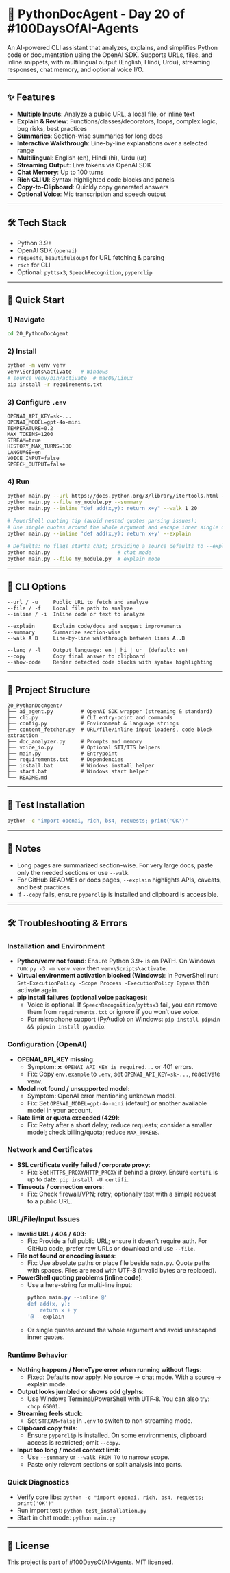# 🤖 PythonDocAgent - Day 20 of #100DaysOfAI-Agents

An AI-powered CLI assistant that analyzes, explains, and simplifies Python code or documentation using the OpenAI SDK. Supports URLs, files, and inline snippets, with multilingual output (English, Hindi, Urdu), streaming responses, chat memory, and optional voice I/O.

---

## ✨ Features

- **Multiple Inputs**: Analyze a public URL, a local file, or inline text
- **Explain & Review**: Functions/classes/decorators, loops, complex logic, bug risks, best practices
- **Summaries**: Section-wise summaries for long docs
- **Interactive Walkthrough**: Line-by-line explanations over a selected range
- **Multilingual**: English (en), Hindi (hi), Urdu (ur)
- **Streaming Output**: Live tokens via OpenAI SDK
- **Chat Memory**: Up to 100 turns
- **Rich CLI UI**: Syntax-highlighted code blocks and panels
- **Copy-to-Clipboard**: Quickly copy generated answers
- **Optional Voice**: Mic transcription and speech output

---

## 🛠️ Tech Stack

- Python 3.9+
- OpenAI SDK (`openai`)
- `requests`, `beautifulsoup4` for URL fetching & parsing
- `rich` for CLI
- Optional: `pyttsx3`, `SpeechRecognition`, `pyperclip`

---

## 🚀 Quick Start

### 1) Navigate
```bash
cd 20_PythonDocAgent
```

### 2) Install
```bash
python -m venv venv
venv\Scripts\activate   # Windows
# source venv/bin/activate  # macOS/Linux
pip install -r requirements.txt
```

### 3) Configure `.env`
```env
OPENAI_API_KEY=sk-...
OPENAI_MODEL=gpt-4o-mini
TEMPERATURE=0.2
MAX_TOKENS=1200
STREAM=true
HISTORY_MAX_TURNS=100
LANGUAGE=en
VOICE_INPUT=false
SPEECH_OUTPUT=false
```

### 4) Run
```bash
python main.py --url https://docs.python.org/3/library/itertools.html --explain
python main.py --file my_module.py --summary
python main.py --inline "def add(x,y): return x+y" --walk 1 20

# PowerShell quoting tip (avoid nested quotes parsing issues):
# Use single quotes around the whole argument and escape inner single quotes if needed
python main.py --inline 'def add(x,y): return x+y' --explain

# Defaults: no flags starts chat; providing a source defaults to --explain
python main.py                      # chat mode
python main.py --file my_module.py  # explain mode
```

---

## 📖 CLI Options

```text
--url / -u     Public URL to fetch and analyze
--file / -f    Local file path to analyze
--inline / -i  Inline code or text to analyze

--explain      Explain code/docs and suggest improvements
--summary      Summarize section-wise
--walk A B     Line-by-line walkthrough between lines A..B

--lang / -l    Output language: en | hi | ur  (default: en)
--copy         Copy final answer to clipboard
--show-code    Render detected code blocks with syntax highlighting
```

---

## 📁 Project Structure

```text
20_PythonDocAgent/
├── ai_agent.py         # OpenAI SDK wrapper (streaming & standard)
├── cli.py              # CLI entry-point and commands
├── config.py           # Environment & language strings
├── content_fetcher.py  # URL/file/inline input loaders, code block extraction
├── doc_analyzer.py     # Prompts and memory
├── voice_io.py         # Optional STT/TTS helpers
├── main.py             # Entrypoint
├── requirements.txt    # Dependencies
├── install.bat         # Windows install helper
├── start.bat           # Windows start helper
└── README.md
```

---

## 🧪 Test Installation

```bash
python -c "import openai, rich, bs4, requests; print('OK')"
```

---

## 🔧 Notes

- Long pages are summarized section-wise. For very large docs, paste only the needed sections or use `--walk`.
- For GitHub READMEs or docs pages, `--explain` highlights APIs, caveats, and best practices.
- If `--copy` fails, ensure `pyperclip` is installed and clipboard is accessible.

---

## 🛠 Troubleshooting & Errors

### Installation and Environment
- **Python/venv not found**: Ensure Python 3.9+ is on PATH. On Windows run: `py -3 -m venv venv` then `venv\Scripts\activate`.
- **Virtual environment activation blocked (Windows)**: In PowerShell run: `Set-ExecutionPolicy -Scope Process -ExecutionPolicy Bypass` then activate again.
- **pip install failures (optional voice packages)**:
  - Voice is optional. If `SpeechRecognition`/`pyttsx3` fail, you can remove them from `requirements.txt` or ignore if you won’t use voice.
  - For microphone support (PyAudio) on Windows: `pip install pipwin && pipwin install pyaudio`.

### Configuration (OpenAI)
- **OPENAI_API_KEY missing**:
  - Symptom: `❌ OPENAI_API_KEY is required...` or 401 errors.
  - Fix: Copy `env.example` to `.env`, set `OPENAI_API_KEY=sk-...`, reactivate venv.
- **Model not found / unsupported model**:
  - Symptom: OpenAI error mentioning unknown model.
  - Fix: Set `OPENAI_MODEL=gpt-4o-mini` (default) or another available model in your account.
- **Rate limit or quota exceeded (429)**:
  - Fix: Retry after a short delay; reduce requests; consider a smaller model; check billing/quota; reduce `MAX_TOKENS`.

### Network and Certificates
- **SSL certificate verify failed / corporate proxy**:
  - Fix: Set `HTTPS_PROXY`/`HTTP_PROXY` if behind a proxy. Ensure `certifi` is up to date: `pip install -U certifi`.
- **Timeouts / connection errors**:
  - Fix: Check firewall/VPN; retry; optionally test with a simple request to a public URL.

### URL/File/Input Issues
- **Invalid URL / 404 / 403**:
  - Fix: Provide a full public URL; ensure it doesn’t require auth. For GitHub code, prefer raw URLs or download and use `--file`.
- **File not found or encoding issues**:
  - Fix: Use absolute paths or place file beside `main.py`. Quote paths with spaces. Files are read with UTF‑8 (invalid bytes are replaced).
- **PowerShell quoting problems (inline code)**:
  - Use a here-string for multi-line input:
    ```powershell
    python main.py --inline @'
    def add(x, y):
        return x + y
    '@ --explain
    ```
  - Or single quotes around the whole argument and avoid unescaped inner quotes.

### Runtime Behavior
- **Nothing happens / NoneType error when running without flags**:
  - Fixed: Defaults now apply. No source → chat mode. With a source → explain mode.
- **Output looks jumbled or shows odd glyphs**:
  - Use Windows Terminal/PowerShell with UTF‑8. You can also try: `chcp 65001`.
- **Streaming feels stuck**:
  - Set `STREAM=false` in `.env` to switch to non‑streaming mode.
- **Clipboard copy fails**:
  - Ensure `pyperclip` is installed. On some environments, clipboard access is restricted; omit `--copy`.
- **Input too long / model context limit**:
  - Use `--summary` or `--walk FROM TO` to narrow scope.
  - Paste only relevant sections or split analysis into parts.

### Quick Diagnostics
- Verify core libs: `python -c "import openai, rich, bs4, requests; print('OK')"`
- Run import test: `python test_installation.py`
- Start in chat mode: `python main.py`

---

## 📄 License

This project is part of #100DaysOfAI-Agents. MIT licensed.


